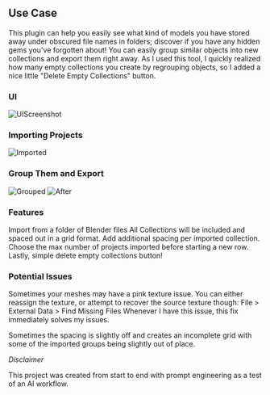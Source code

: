 ## Use Case

This plugin can help you easily see what kind of models you have stored away under obscured file names in folders; discover if you have any hidden gems you've forgotten about!
You can easily group similar objects into new collections and export them right away.
As I used this tool, I quickly realized how many empty collections you create by regrouping objects, so I added a nice little "Delete Empty Collections" button.



### UI


![UIScreenshot](https://github.com/user-attachments/assets/dd09e482-a262-4884-9373-ad4b13e4bf2c)





### Importing Projects

![Imported](https://github.com/user-attachments/assets/cea9945e-4e83-48bd-927d-d7024fa88ff0)



### Group Them and Export
![Grouped](https://github.com/user-attachments/assets/b3e9c174-5264-4c16-bdc7-976b60baa6d4) ![After](https://github.com/user-attachments/assets/e9d2a7dc-8f50-4aec-b0bb-a0c72eabe76b)





### Features


Import from a folder of Blender files
All Collections will be included and spaced out in a grid format.
Add additional spacing per imported collection.
Choose the max number of projects imported before starting a new row.
Lastly, simple delete empty collections button!




### Potential Issues
Sometimes your meshes may have a pink texture issue. You can either reassign the texture, or attempt to recover the source texture though:
File > External Data > Find Missing Files
Whenever I have this issue, this fix immediately solves my issues.

Sometimes the spacing is slightly off and creates an incomplete grid with some of the imported groups being slightly out of place.

_Disclaimer_

This project was created from start to end with prompt engineering as a test of an AI workflow.

